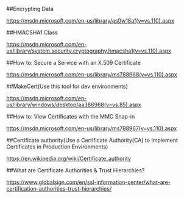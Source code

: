 ##Encrypting Data

https://msdn.microsoft.com/en-us/library/as0w18af(v=vs.110).aspx

##HMACSHA1 Class

https://msdn.microsoft.com/en-us/library/system.security.cryptography.hmacsha1(v=vs.110).aspx

##How to: Secure a Service with an X.509 Certificate

https://msdn.microsoft.com/en-us/library/ms788968(v=vs.110).aspx

##MakeCert(Use this tool for dev environments)

https://msdn.microsoft.com/en-us/library/windows/desktop/aa386968(v=vs.85).aspx

##How to: View Certificates with the MMC Snap-in

https://msdn.microsoft.com/en-us/library/ms788967(v=vs.110).aspx


##Certificate authority(Use a Certificate Authority(CA) to Implement Certificates in Production Environments)

https://en.wikipedia.org/wiki/Certificate_authority

##What are Certificate Authorities & Trust Hierarchies?

https://www.globalsign.com/en/ssl-information-center/what-are-certification-authorities-trust-hierarchies/

